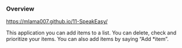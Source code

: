 ### Overview
https://mlama007.github.io/11-SpeakEasy/

This application you can add items to a list. You can delete, check and prioritize your items. You can also add items by saying “Add *item”.
